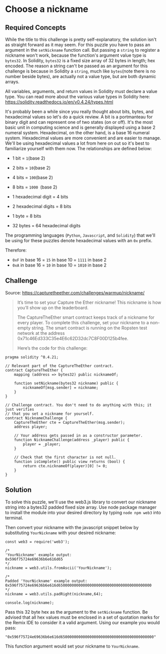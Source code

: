 # Choose a nickname

## Required Concepts

While the title to this challenge is pretty self-explanatory, the solution isn't as straight forward as it may seem. For this puzzle you have to pass an argument in the ```setNickname``` function call. But passing a ```string``` to register a nickname won't work, because the function's argument value type is ```bytes32```. In Solidity, ```bytes32``` is a fixed size array of 32 bytes in length; hex encoded. The reason a string can't be passed as an argument for this challenge is because in Solidity a ```string```, much like ```bytes```(note there is no number beside bytes), are actually not a value type, but are both dynamic arrays.

All variables, arguments, and return values in Solidity must declare a value type. You can read more about the various value types in Solidity here: https://solidity.readthedocs.io/en/v0.4.24/types.html

It's probably been a while since you really thought about bits, bytes, and hexadecimal values so let's do a quick review. A bit is a portmanteau for binary digit and can represent one of two states (on or off). It's the most basic unit in computing science and is generally displayed using a base 2 numeral system. Hexadecimal, on the other hand, is a base 16 numeral system. Hexadecimal values are more convenient and are easier to manage. We'll be using hexadecimal values a lot from here on out so it's best to familiarize yourself with them now. The relationships are defined below:

* 1 bit  = ```1```(base 2)
* 2 bits = ```10```(base 2)
* 4 bits = ```100```(base 2)
* 8 bits = ```1000 ```(base 2)

* 1 hexadecimal digit  = 4 bits
* 2 hexadecimal digits = 8 bits

* 1 byte = 8 bits
* 32 bytes = 64 hexadecimal digits

The programming languages (```Python```, ```Javascript```, and ```Solidity```) that we'll be using for these puzzles denote hexadecimal values with an ```0x``` prefix.

Therefore:

* ```0xF``` in base 16 = ```15``` in base 10 = ```1111``` in base 2
* ```0xA``` in base 16 = ```10``` in base 10 = ```1010``` in base 2

## Challenge
Source: https://capturetheether.com/challenges/warmup/nickname/
>It’s time to set your Capture the Ether nickname! This nickname is how you’ll show up on the leaderboard.
>
>The CaptureTheEther smart contract keeps track of a nickname for every player. To complete this challenge, set your nickname to a non-empty string. The smart contract is running on the Ropsten test network at the address 0x71c46Ed333C35e4E6c62D32dc7C8F00D125b4fee.
>
>Here’s the code for this challenge:
```
pragma solidity ^0.4.21;

// Relevant part of the CaptureTheEther contract.
contract CaptureTheEther {
    mapping (address => bytes32) public nicknameOf;

    function setNickname(bytes32 nickname) public {
        nicknameOf[msg.sender] = nickname;
    }
}

// Challenge contract. You don't need to do anything with this; it just verifies
// that you set a nickname for yourself.
contract NicknameChallenge {
    CaptureTheEther cte = CaptureTheEther(msg.sender);
    address player;

    // Your address gets passed in as a constructor parameter.
    function NicknameChallenge(address _player) public {
        player = _player;
    }

    // Check that the first character is not null.
    function isComplete() public view returns (bool) {
        return cte.nicknameOf(player)[0] != 0;
    }
}
```

## Solution

To solve this puzzle, we'll use the web3.js library to convert our nickname string into a bytes32 padded fixed size array. Use node package manager to install the module into your desired directory by typing ```node npm web3``` into terminal.

Then convert your nickname with the javascript snippet below by substituting ```YourNickname``` with your desired nickname:

```
const web3 = require('web3');

/*
'YourNickname' example output:
0x596f75724e69636b6e616d65
*/
nickname = web3.utils.fromAscii('YourNickname');

/*
Padded 'YourNickname' example output:
0x596f75724e69636b6e616d650000000000000000000000000000000000000000
*/
nickname = web3.utils.padRight(nickname,64);

console.log(nickname);
```

Pass this 32 byte hex as the argument to the ```setNickname``` function. Be advised that all hex values must be enclosed in a set of quotation marks for the Remix IDE to consider it a valid argument. Using our example you would pass:

```
"0x596f75724e69636b6e616d650000000000000000000000000000000000000000"
```

This function argument would set your nickname to ```YourNickname```.

